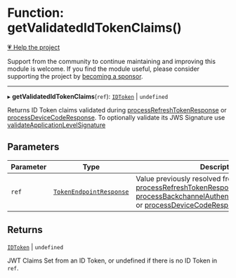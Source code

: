 # Function: getValidatedIdTokenClaims()

[💗 Help the project](https://github.com/sponsors/panva)

Support from the community to continue maintaining and improving this module is welcome. If you find the module useful, please consider supporting the project by [becoming a sponsor](https://github.com/sponsors/panva).

***

▸ **getValidatedIdTokenClaims**(`ref`): [`IDToken`](../interfaces/IDToken.md) \| `undefined`

Returns ID Token claims validated during [processRefreshTokenResponse](processRefreshTokenResponse.md) or
[processDeviceCodeResponse](processDeviceCodeResponse.md). To optionally validate its JWS Signature use
[validateApplicationLevelSignature](validateApplicationLevelSignature.md)

## Parameters

| Parameter | Type | Description |
| ------ | ------ | ------ |
| `ref` | [`TokenEndpointResponse`](../interfaces/TokenEndpointResponse.md) | Value previously resolved from [processRefreshTokenResponse](processRefreshTokenResponse.md), [processBackchannelAuthenticationGrantResponse](processBackchannelAuthenticationGrantResponse.md) or [processDeviceCodeResponse](processDeviceCodeResponse.md). |

## Returns

[`IDToken`](../interfaces/IDToken.md) \| `undefined`

JWT Claims Set from an ID Token, or undefined if there is no ID Token in `ref`.
